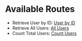 # Available Routes

- Retrieve User by ID: [User by ID](https://php-restapi.vercel.app/users/user?id=1)
- Retrieve All Users: [All Users](https://php-restapi.vercel.app/users)
- Count Total Users: [Count Users](https://php-restapi.vercel.app/users/count)
